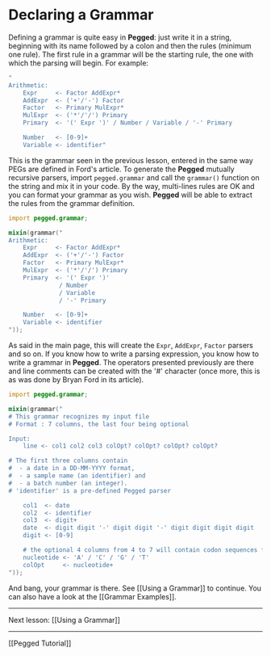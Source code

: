 Declaring a Grammar
==================

Defining a grammar is quite easy in **Pegged**: just write it in a string, beginning with its name followed by a colon and then the rules (minimum one rule). The first rule in a grammar will be the starting rule, the one with which the parsing will begin. For example:

```d
"
Arithmetic:
    Expr     <- Factor AddExpr*
    AddExpr  <- ('+'/'-') Factor
    Factor   <- Primary MulExpr*
    MulExpr  <- ('*'/'/') Primary
    Primary  <- '(' Expr ')' / Number / Variable / '-' Primary

    Number   <- [0-9]+
    Variable <- identifier"
```

This is the grammar seen in the previous lesson, entered in the same way PEGs are defined in Ford's article. To generate the **Pegged** mutually recursive parsers, import `pegged.grammar` and call the `grammar()` function on the string and mix it in your code. By the way, multi-lines rules are OK and you can format your grammar as you wish. **Pegged** will be able to extract the rules from the grammar definition.

```d
import pegged.grammar;

mixin(grammar("
Arithmetic:
    Expr     <- Factor AddExpr*
    AddExpr  <- ('+'/'-') Factor
    Factor   <- Primary MulExpr*
    MulExpr  <- ('*'/'/') Primary
    Primary  <- '(' Expr ')' 
              / Number 
              / Variable 
              / '-' Primary

    Number   <- [0-9]+
    Variable <- identifier
"));
```

As said in the main page, this will create the `Expr`, `AddExpr`, `Factor` parsers and so on. If you know how to write a parsing expression, you know how to write a grammar in **Pegged**. The operators presented previously are there and line comments can be created with the '#' character (once more, this is as was done by Bryan Ford in its article).

```d
import pegged.grammar;

mixin(grammar("
# This grammar recognizes my input file
# Format : 7 columns, the last four being optional

Input:
    line <- col1 col2 col3 colOpt? colOpt? colOpt? colOpt?

# The first three columns contain 
#  - a date in a DD-MM-YYYY format, 
#  - a sample name (an identifier) and 
#  - a batch number (an integer).
# 'identifier' is a pre-defined Pegged parser

    col1  <- date
    col2  <- identifier
    col3  <- digit+
    date  <- digit digit '-' digit digit '-' digit digit digit digit
    digit <- [0-9]

    # the optional 4 columns from 4 to 7 will contain codon sequences for the 4 basic nucleotides (A, C, G, T)
    nucleotide <- 'A' / 'C' / 'G' / 'T'
    colOpt     <- nucleotide+
"));
``` 

And bang, your grammar is there. See [[Using a Grammar]] to continue. You can also have a look at the [[Grammar Examples]].

* * * *

Next lesson: [[Using a Grammar]]

* * * *

[[Pegged Tutorial]]